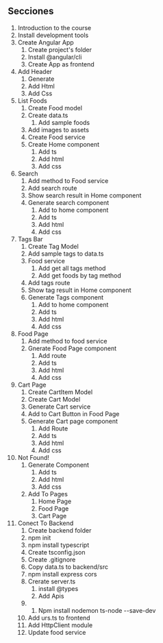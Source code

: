 ## Secciones
1. Introduction to the course
2. Install development tools
3. Create Angular App
   1. Create project's folder
   2. Install @angular/cli
   3. Create App as frontend
4. Add Header
   1. Generate
   2. Add Html
   3. Add Css
5. List Foods
   1. Create Food model
   2. Create data.ts
      1. Add sample foods
   3. Add images to assets
   4. Create Food service
   5. Create Home component
      1. Add ts
      2. Add html
      3. Add css
6. Search 
   1. Add method to Food service
   2. Add search route
   3. Show search result in Home component
   4. Generate search component
      1. Add to home component
      2. Add ts
      3. Add html
      4. Add css
7. Tags Bar
   1. Create Tag Model
   2. Add sample tags to data.ts
   3. Food service
      1. Add get all tags method
      2. Add get foods by tag method
   4. Add tags route
   5. Show tag result in Home component
   6. Generate Tags component
      1. Add to home component
      2. Add ts
      3. Add html
      4. Add css
8. Food Page
   1. Add method to food service
   2. Gnerate Food Page component
      1. Add route
      2. Add ts
      3. Add html
      4. Add css
9. Cart Page
   1. Create CartItem Model
   2. Create Cart Model
   3. Generate Cart service
   4. Add to Cart Button in Food Page
   5. Generate Cart page component
      1. Add Route
      2. Add ts
      3. Add html
      4. Add css
10. Not Found!
    1.  Generate Component
        1.  Add ts
        2.  Add html
        3.  Add css
    2. Add To Pages
       1. Home Page
       2. Food Page
       3. Cart Page
 11. Conect To Backend
     1. Create backend folder
     2. npm init
     3. npm install typescript
     4. Create tsconfig.json
     5. Create .gitignore
     6. Copy data.ts to backend/src
     7. npm install express cors
     8. Crerate server.ts
         1. install @types
         2. Add Apis
     9. 1. Npm install nodemon ts-node --save-dev
     10. Add urs.ts to frontend
     11. Add HttpClient module
     12. Update food service
